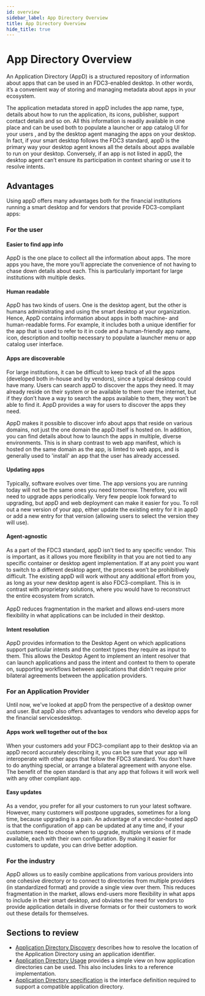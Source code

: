 ```yaml
---
id: overview
sidebar_label: App Directory Overview
title: App Directory Overview
hide_title: true
---
```


# App Directory Overview

An Application Directory (AppD) is a structured repository of information about apps that can be used in an FDC3-enabled desktop. In other words, it’s a convenient way of storing and managing metadata about apps in your ecosystem. 

The application metadata stored in appD includes the app name, type, details about how to run the application, its icons, publisher, support contact details and so on. All this information is readily available in one place and can be used both to populate a launcher or app catalog UI for your users , and by the desktop agent managing the apps on your desktop. In fact, if your smart desktop follows the FDC3 standard, appD is the primary way your desktop agent knows all the details about apps available to run on your desktop. Conversely, if an app is not listed in appD, the desktop agent can’t ensure its participation in context sharing or use it to resolve intents.


## Advantages 

Using appD offers many advantages both for the financial institutions running a smart desktop and for vendors that provide FDC3-compliant apps:


### For the user


#### Easier to find app info

AppD is the one place to collect all the information about apps. The more apps you have, the more you’ll appreciate the convenience of not having to chase down details about each. This is particularly important for large institutions with multiple desks.


#### Human readable

AppD has two kinds of users. One is the desktop agent, but the other is humans administrating and using the smart desktop at your organization. Hence, AppD contains information about apps in both machine- and  human-readable forms. For example, it includes both a unique identifier for the app that is used to refer to it in code and a human-friendly app name, icon, description and tooltip necessary to populate a launcher menu or app catalog user interface. 


#### Apps are discoverable

For large institutions, it can be difficult to keep track of all the apps (developed both in-house and by vendors), since a typical desktop could have many. Users can search appD to discover the apps they need. It may already reside on their system or be available to them over the internet, but if they don’t have a way to search the apps available to them, they won’t be able to find it. AppD provides a way for users to discover the apps they need.

AppD makes it possible to discover info about apps that reside on various domains, not just the one domain the appD itself is hosted on. In addition, you can find details about how to launch the apps in multiple, diverse environments. This is in sharp contrast to web app manifest, which is hosted on the same domain as the app, is limted to web apps, and is generally used to 'install' an app that the user has already accessed.


#### Updating apps

Typically, software evolves over time. The app versions you are running today will not be the same ones you need tomorrow. Therefore, you will need to upgrade apps periodically. Very few people look forward to upgrading, but appD and web deployment can make it easier for you. To roll out a new version of your  app, either update the existing entry for it in appD or add a new entry for that version (allowing users to select the version they will use).


#### Agent-agnostic

As a part of the FDC3 standard, appD isn't tied to any specific vendor. This is important, as it allows you more flexibility in that you are not tied to any specific container or desktop agent implementation. If at any point you want to switch to a different desktop agent, the process won’t be prohibitively difficult. The existing appD will work without any additional effort from you, as long as your new desktop agent is also FDC3-compliant. This is in contrast with proprietary solutions, where you would have to reconstruct the entire ecosystem from scratch. \
 \
AppD reduces fragmentation in the market and allows end-users more flexibility in what applications can be included in their desktop.


#### Intent resolution

AppD provides information to the Desktop Agent on which applications support particular intents and the context types they require as input to them. This allows the Desktop Agent to implement an intent resolver that can launch applications and pass the intent and context to them to operate on, supporting workflows between applications that didn't require prior bilateral agreements between the application providers.


### For an Application Provider

Until now, we've looked at appD from the perspective of a desktop owner and user. But appD also offers advantages to vendors who develop apps for the financial servicesdesktop.


#### Apps work well together out of the box

When your customers add your FDC3-compliant app to their desktop via an appD record accurately describing it, you can be sure that your app will interoperate with other apps that follow the FDC3 standard. You don’t have to do anything special, or arrange a bilateral agreement with anyone else. The benefit of the open standard is that any app that follows it will work well with any other compliant app.


#### Easy updates

As a vendor, you prefer for all your customers to run your latest software. However, many customers will postpone upgrades, sometimes for a long time, because upgrading is a pain. An advantage of a vencdor-hosted appD is that the configuration of app can be updated at any time and, if your customers need to choose when to upgrade, multiple versions of it made available, each with their own configuration. By making it easier for customers to update, you can drive better adoption.


### For the industry

AppD allows us to easily combine applications from various providers into one cohesive directory or to connect to directories from multiple providers (in standardized format) and provide a single view over them. This reduces fragmentation in the market, allows end-users more flexibility in what apps to include in their smart desktop, and obviates the need for vendors to provide application details in diverse formats or for their customers to work out these details for themselves.


## Sections to review

- [Application Directory Discovery](discovery.md) describes how to resolve the location of the Application Directory using an application identifier.
- [Application Directory Usage](usage.md) provides a simple view on how application directories can be used.  This also includes links to a reference implementation.
- [Application Directory specification](spec.md) is the interface definition required to support a compatible application directory.